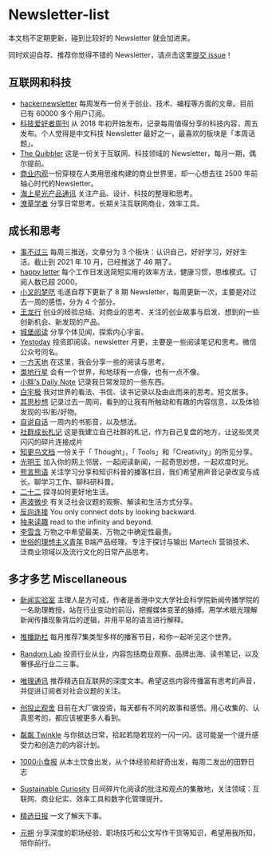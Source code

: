# Newsletter-list


本文档不定期更新，碰到比较好的 Newsletter 就会加进来。

同时欢迎自荐、推荐你觉得不错的 Newsletter，请点击这里[提交 issue](https://github.com/chasays/newsletter-list/issues)！

## 互联网和科技

- [hackernewsletter](https://hackernewsletter.com/) 每周发布一份关于创业、技术、编程等方面的文章。目前已有 60000 多个用户订阅。
- [科技爱好者周刊](https://github.com/ruanyf/weekly) 从 2018 年初开始发布，记录每周值得分享的科技内容，周五发布。个人觉得是中文科技 Newsletter 最好之一，最喜欢的板块是「本周话题」。
- [The Quibbler](https://thequibbler.zhubai.love/) 这是一份关于互联网、科技领域的 Newsletter，每月一期，偶尔提前。
- [商业内观](https://if.zoepi.online)一份穿梭在人类用思维构建的商业世界里，却一心想去往 2500 年前轴心时代的Newsletter。
- [海上星光产品通讯](https://hsxg.ghost.io/) 关注产品、设计、科技的整理和思考。
- [潦草学者](https://zhiy.cc/messy) 分享日常思考。长期关注互联网商业，效率工具。


## 成长和思考

- [事不过三](https://via.hedwig.pub/) 每周三推送，文章分为 3 个板块：认识自己，好好学习，好好生活。截止到 2021 年 10 月，已经推送了 46 期了。
- [happy letter](https://xiao.do/) 每个工作日发送简短实用的效率方法，健康习惯，思维模式。订阅人数已超 2000。
- [小叉的梦呓](https://chasays.hedwig.pub/) 毛遂自荐下更新了 8 期 Newsletter，每周更新一次，主要是对过去一周的感悟，分为 4 个部分。
- [王龙行](https://zhiy.cc/long) 创业的经验总结、对商业的思考、关注的创业故事与启发、想到的一些创新机会、新发现的产品。
- [城堡阅读](https://zhiy.cc/cbyd) 分享个体见闻，探索内心宇宙。
- [Yestoday](https://yestoday.substack.com/) 投资即阅读。newsletter 月更，主要是一些阅读笔记和思考。微信公众号同名。
- [一方天地](http://newsletter.emmmme.com) 在这里，我会分享一些的阅读与思考。
- [类地行星](https://www.yuque.com/aiyouzhanglei/ldxx) 会有一个世界，和地球有一点像，也有一点不像。
- [小胖’s Daily Note](http://littlefat.cn/) 记录我日常发现的一些东西。	
- [白宇极](https://zhiy.cc/baiyuji) 我对世界的看法、书信、读书记录以及由此而来的思考。短文居多。	
- [其思秒想](https://www.getrevue.co/profile/yolo365) 记录过去一周间，看到的让我有所触动和有趣的内容信息，以及体验发现的书/影/好物。
- [自说自话](https://landisland.hedwig.pub)	一周内的书影音，以及想法。	
- [社群成长札记](https://zhiy.cc/communitynote) 这是我建立自己社群的札记，作为自己复盘的地方，让这些灵灵闪闪的碎片连接成片	
- [知更鸟文档](https://robin.hedwig.pub) 一份关于「 Thought」，「 Tools」和「Creativity」的所见分享。
- [光明王](https://lordoflight.substack.com) 加入你的网上邻居，一起阅读新闻，一起奇思妙想，一起欢度时光。
- [熊言熊语](https://podcast.kaopubear.top) 关注学习分享和知识科普的播客栏目，我们希望用声音记录改变与成长。聊学习工作、聊科研科普。
- [二十二](https://weichen.blog/22/) 探寻如何更好地生活。
- [声波微步](https://voiceshare.hedwig.pub/) 有关泛社会议题的观察、解读和生活方式分享。
- [反向连接](https://backwarddots.hedwig.pub/) You only connect dots by looking backward.
- [独来读趣](https://molly.hedwig.pub) read to the infinity and beyond.
- [李雪含](https://zhiy.cc/lixuehan) 万物之中希望最美，万物之中确定性最贵。
- [世俗的理想主义青年](https://zhiy.cc/pmxusiyu) B端产品经理。专注于探讨与输出 Martech 营销技术、泛商业领域以及流行文化的日常产品思考。




##  多才多艺 Miscellaneous

- [新闻实验室](http://newslab.info/) 主理人是方可成，作者是香港中文大学社会科学院新闻传播学院的一名助理教授，站在行业变动的前沿，把握媒体变革的脉搏。用学术眼光理解新闻传播现象背后的逻辑，并用平易的语言进行解释。
- [推播助栏](https://enzochen.substack.com/) 每月推荐7集类型多样的播客节目，和你一起听见这个世界。
- [Random Lab](https://random-lab.ghost.io/) 投资行业从业，内容包括商业观察、品牌出海、读书笔记，以及奢侈品行业二三事。
- [唯理通讯](https://veritaschina.org/newsletter/) 推荐精选自互联网的深度文本。希望这些内容传播富有思考的声音，并促进订阅者对社会议题的关注。
- [创投止观舍](https://zhiy.cc/zhiguan) 目前在大厂做投资，每天都有不同的故事和感悟。用心收集的、认真思考的，都应该被更多人看到。
- [粼粼 Twinkle](https://zhiy.cc/twinkle) 与你抵达日常，拾起若隐若现的一闪一闪。这可能是一个提升感受力和创造力的内容计划。
- [1000小食报](https://young.zhubai.love/) 从本土饮食出发，从个体经验和好奇出发，每周二发出的田野日志
- [Sustainable Curiosity](https://zhiy.cc/mccc) 日间碎片化阅读的批注和观点的集散地，关注领域：互联网、商业纪实、效率工具和数字化管理提升。
- [精选日报](https://zhiy.cc/daynews) 一文了解天下事。






- [元朔](https://zhiy.cc/yyds) 分享深度的职场经验、职场技巧和公文写作干货等知识，希望用我所知，陪你前行。


